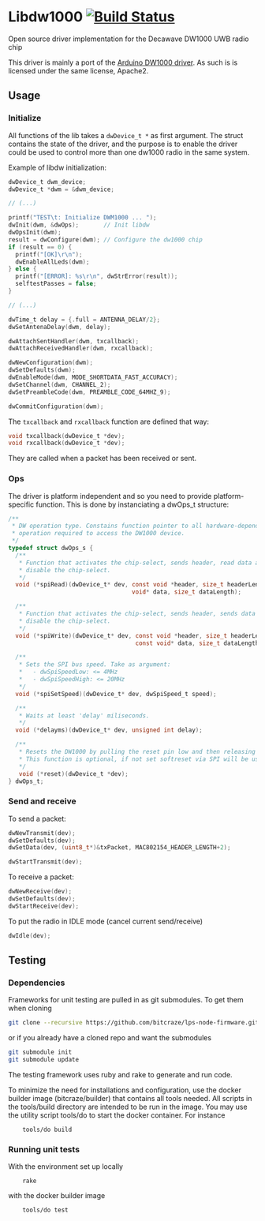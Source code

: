 # Libdw1000  [![Build Status](https://api.travis-ci.org/bitcraze/libdw1000.svg)](https://travis-ci.org/bitcraze/libdw1000)

Open source driver implementation for the Decawave DW1000 UWB radio chip

This driver is mainly a port of the [Arduino DW1000 driver][1]. As such is is
licensed under the same license, Apache2.

## Usage

### Initialize

All functions of the lib takes a ```dwDevice_t *``` as first argument. The struct
contains the state of the driver, and the purpose is to enable the driver could be used
to control more than one dw1000 radio in the same system.

Example of libdw initialization:

``` c
dwDevice_t dwm_device;
dwDevice_t *dwm = &dwm_device;

// (...)

printf("TEST\t: Initialize DWM1000 ... ");
dwInit(dwm, &dwOps);       // Init libdw
dwOpsInit(dwm);
result = dwConfigure(dwm); // Configure the dw1000 chip
if (result == 0) {
  printf("[OK]\r\n");
  dwEnableAllLeds(dwm);
} else {
  printf("[ERROR]: %s\r\n", dwStrError(result));
  selftestPasses = false;
}

// (...)

dwTime_t delay = {.full = ANTENNA_DELAY/2};
dwSetAntenaDelay(dwm, delay);

dwAttachSentHandler(dwm, txcallback);
dwAttachReceivedHandler(dwm, rxcallback);

dwNewConfiguration(dwm);
dwSetDefaults(dwm);
dwEnableMode(dwm, MODE_SHORTDATA_FAST_ACCURACY);
dwSetChannel(dwm, CHANNEL_2);
dwSetPreambleCode(dwm, PREAMBLE_CODE_64MHZ_9);

dwCommitConfiguration(dwm);
```

The ```txcallback``` and ```rxcallback``` function are defined that way:
``` c
void txcallback(dwDevice_t *dev);
void rxcallback(dwDevice_t *dev);
```

They are called when a packet has been received or sent.

### Ops

The driver is platform independent and so you need to provide platform-specific
function. This is done by instanciating a dwOps_t structure:

``` c
/**
 * DW operation type. Constains function pointer to all hardware-dependent
 * operation required to access the DW1000 device.
 */
typedef struct dwOps_s {
  /**
   * Function that activates the chip-select, sends header, read data and
   * disable the chip-select.
   */
  void (*spiRead)(dwDevice_t* dev, const void *header, size_t headerLength,
                                   void* data, size_t dataLength);

  /**
   * Function that activates the chip-select, sends header, sends data and
   * disable the chip-select.
   */
  void (*spiWrite)(dwDevice_t* dev, const void *header, size_t headerLength,
                                    const void* data, size_t dataLength);

  /**
   * Sets the SPI bus speed. Take as argument:
   *   - dwSpiSpeedLow: <= 4MHz
   *   - dwSpiSpeedHigh: <= 20MHz
   */
  void (*spiSetSpeed)(dwDevice_t* dev, dwSpiSpeed_t speed);

  /**
   * Waits at least 'delay' miliseconds.
   */
  void (*delayms)(dwDevice_t* dev, unsigned int delay);

  /**
   * Resets the DW1000 by pulling the reset pin low and then releasing it.
   * This function is optional, if not set softreset via SPI will be used.
   */
   void (*reset)(dwDevice_t *dev);
} dwOps_t;
```

### Send and receive

To send a packet:
``` c
dwNewTransmit(dev);
dwSetDefaults(dev);
dwSetData(dev, (uint8_t*)&txPacket, MAC802154_HEADER_LENGTH+2);

dwStartTransmit(dev);
```

To receive a packet:
``` c
dwNewReceive(dev);
dwSetDefaults(dev);
dwStartReceive(dev);
```

To put the radio in IDLE mode (cancel current send/receive)
``` c
dwIdle(dev);
```

## Testing

### Dependencies

Frameworks for unit testing are pulled in as git submodules. To get them when cloning

```bash
git clone --recursive https://github.com/bitcraze/lps-node-firmware.git
```
        
or if you already have a cloned repo and want the submodules
 
```bash
git submodule init        
git submodule update        
```

The testing framework uses ruby and rake to generate and run code. 

To minimize the need for installations and configuration, use the docker builder
image (bitcraze/builder) that contains all tools needed. All scripts in the 
tools/build directory are intended to be run in the image. You may use the 
utility script tools/do to start the docker container. For instance
 
        tools/do build

### Running unit tests
    
With the environment set up locally

        rake

with the docker builder image

        tools/do test



[1]: https://github.com/thotro/arduino-dw1000
